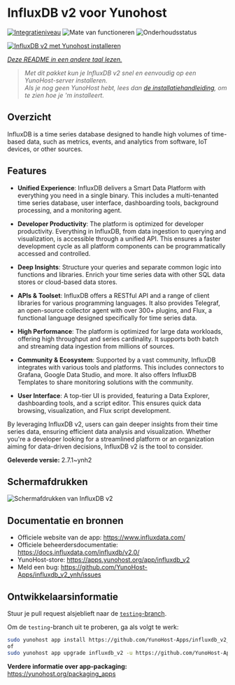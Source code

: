 <!--
NB: Deze README is automatisch gegenereerd door <https://github.com/YunoHost/apps/tree/master/tools/readme_generator>
Hij mag NIET handmatig aangepast worden.
-->

# InfluxDB v2 voor Yunohost

[![Integratieniveau](https://apps.yunohost.org/badge/integration/influxdb_v2)](https://ci-apps.yunohost.org/ci/apps/influxdb_v2/)
![Mate van functioneren](https://apps.yunohost.org/badge/state/influxdb_v2)
![Onderhoudsstatus](https://apps.yunohost.org/badge/maintained/influxdb_v2)

[![InfluxDB v2 met Yunohost installeren](https://install-app.yunohost.org/install-with-yunohost.svg)](https://install-app.yunohost.org/?app=influxdb_v2)

*[Deze README in een andere taal lezen.](./ALL_README.md)*

> *Met dit pakket kun je InfluxDB v2 snel en eenvoudig op een YunoHost-server installeren.*  
> *Als je nog geen YunoHost hebt, lees dan [de installatiehandleiding](https://yunohost.org/install), om te zien hoe je 'm installeert.*

## Overzicht

InfluxDB is a time series database designed to handle high volumes of time-based data, such as metrics, events, and analytics from software, IoT devices, or other sources.

## Features

- **Unified Experience**: InfluxDB delivers a Smart Data Platform with everything you need in a single binary. This includes a multi-tenanted time series database, user interface, dashboarding tools, background processing, and a monitoring agent.

- **Developer Productivity**: The platform is optimized for developer productivity. Everything in InfluxDB, from data ingestion to querying and visualization, is accessible through a unified API. This ensures a faster development cycle as all platform components can be programmatically accessed and controlled.

- **Deep Insights**: Structure your queries and separate common logic into functions and libraries. Enrich your time series data with other SQL data stores or cloud-based data stores.

- **APIs & Toolset**: InfluxDB offers a RESTful API and a range of client libraries for various programming languages. It also provides Telegraf, an open-source collector agent with over 300+ plugins, and Flux, a functional language designed specifically for time series data.

- **High Performance**: The platform is optimized for large data workloads, offering high throughput and series cardinality. It supports both batch and streaming data ingestion from millions of sources.

- **Community & Ecosystem**: Supported by a vast community, InfluxDB integrates with various tools and platforms. This includes connectors to Grafana, Google Data Studio, and more. It also offers InfluxDB Templates to share monitoring solutions with the community.

- **User Interface**: A top-tier UI is provided, featuring a Data Explorer, dashboarding tools, and a script editor. This ensures quick data browsing, visualization, and Flux script development.

By leveraging InfluxDB v2, users can gain deeper insights from their time series data, ensuring efficient data analysis and visualization. Whether you're a developer looking for a streamlined platform or an organization aiming for data-driven decisions, InfluxDB v2 is the tool to consider.



**Geleverde versie:** 2.7.1~ynh2

## Schermafdrukken

![Schermafdrukken van InfluxDB v2](./doc/screenshots/influxdb_v2_data_explorer.png)

## Documentatie en bronnen

- Officiele website van de app: <https://www.influxdata.com/>
- Officiele beheerdersdocumentatie: <https://docs.influxdata.com/influxdb/v2.0/>
- YunoHost-store: <https://apps.yunohost.org/app/influxdb_v2>
- Meld een bug: <https://github.com/YunoHost-Apps/influxdb_v2_ynh/issues>

## Ontwikkelaarsinformatie

Stuur je pull request alsjeblieft naar de [`testing`-branch](https://github.com/YunoHost-Apps/influxdb_v2_ynh/tree/testing).

Om de `testing`-branch uit te proberen, ga als volgt te werk:

```bash
sudo yunohost app install https://github.com/YunoHost-Apps/influxdb_v2_ynh/tree/testing --debug
of
sudo yunohost app upgrade influxdb_v2 -u https://github.com/YunoHost-Apps/influxdb_v2_ynh/tree/testing --debug
```

**Verdere informatie over app-packaging:** <https://yunohost.org/packaging_apps>
